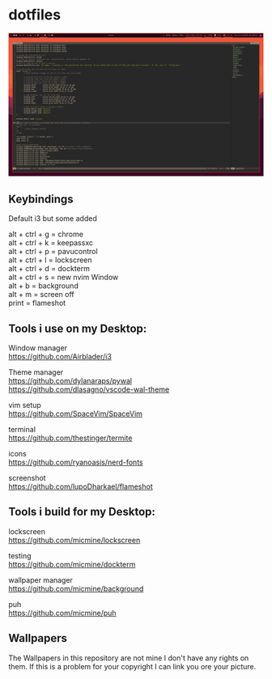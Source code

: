 # dotfiles

![DEMO](demo.png)

## Keybindings
Default i3 but some added

alt + ctrl + g = chrome <br/>
alt + ctrl + k = keepassxc <br/>
alt + ctrl + p = pavucontrol <br/>
alt + ctrl + l = lockscreen <br/>
alt + ctrl + d = dockterm <br/>
alt + ctrl + s = new nvim Window <br/>
alt + b = background <br/>
alt + m = screen off <br/>
print = flameshot <br/>

## Tools i use on my Desktop:
Window manager <br/>
https://github.com/Airblader/i3 <br/>

Theme manager <br/>
https://github.com/dylanaraps/pywal <br/> 
https://github.com/dlasagno/vscode-wal-theme<br/>

vim setup <br/>
https://github.com/SpaceVim/SpaceVim <br/>

terminal <br/>
https://github.com/thestinger/termite <br/>

icons <br/>
https://github.com/ryanoasis/nerd-fonts <br/>

screenshot <br/>
https://github.com/lupoDharkael/flameshot <br/>

## Tools i build for my Desktop:
lockscreen <br/>
https://github.com/micmine/lockscreen <br/>

testing <br/>
https://github.com/micmine/dockterm <br/>

wallpaper manager <br/>
https://github.com/micmine/background <br/>

puh <br/>
https://github.com/micmine/puh <br/>

## Wallpapers
The Wallpapers in this repository are not mine I don't have any rights on them.
If this is a problem for your copyright I can link you ore your picture.
